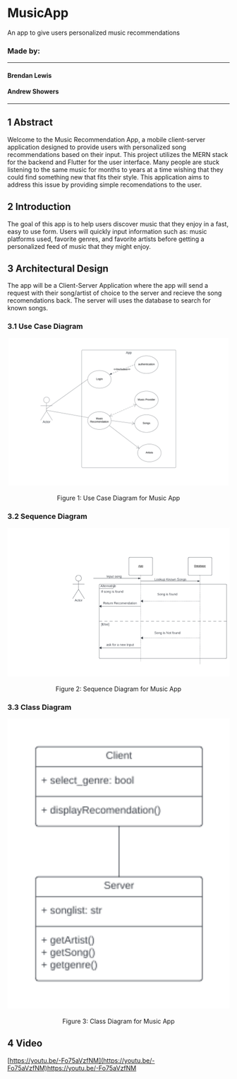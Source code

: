 # MusicApp
An app to give users personalized music recommendations

### Made by: 
---
#### Brendan Lewis
#### Andrew Showers
---
## 1 Abstract
Welcome to the Music Recommendation App, a mobile client-server application designed to provide users with personalized song recommendations based on their input. This project utilizes the MERN stack for the backend and Flutter for the user interface. Many people are stuck listening to the same music for months to years at a time wishing that they could find something new that fits their style. This application aims to address this issue by providing simple recomendations to the user.

## 2 Introduction
The goal of this app is to help users discover music that they enjoy in a fast, easy to use form. Users will quickly input information such as: music platforms used, favorite genres, and favorite artists before getting a personalized feed of music that they might enjoy. 

## 3 Architectural Design
The app will be a Client-Server Application where the app will send a request with their song/artist of choice to the server and recieve the song recomendations back. The server will uses the database to search for known songs.

 ### 3.1 Use Case Diagram
<p align="center">
  <img src="regex/MusicApp_Use_Case.png" width="500" title="Use Case Diagram">
  <br>
  <br>
 Figure 1: Use Case Diagram for Music App
</p>

 ### 3.2 Sequence Diagram
 <p align="center">
  <img src="regex/MusicApp_Sequence.png" width="600" title="Use Case Diagram">
  <br>
  <br>
  Figure 2: Sequence Diagram for Music App
</p>

 ### 3.3 Class Diagram
 <p align="center">
  <img src="regex/MusicApp Class Diagram.png" width="600" title="Use Case Diagram">
  <br>
  <br>
  Figure 3: Class Diagram for Music App
</p>

## 4 Video
[https://youtu.be/-Fo75aVzfNM](https://youtu.be/-Fo75aVzfNM)https://youtu.be/-Fo75aVzfNM
 
